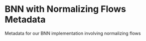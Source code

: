 # BNN with Normalizing Flows Metadata

Metadata for our BNN implementation involving normalizing flows